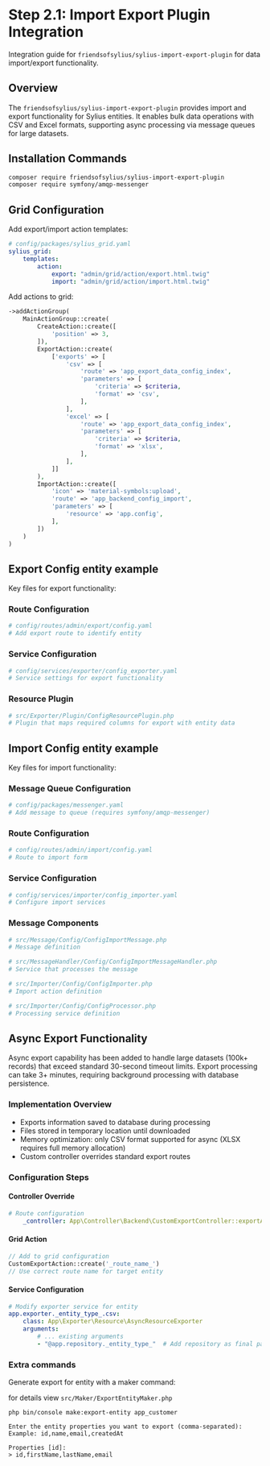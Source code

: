 # Step 2.1: Import Export Plugin Integration

Integration guide for `friendsofsylius/sylius-import-export-plugin` for data import/export functionality.

## Overview

The `friendsofsylius/sylius-import-export-plugin` provides import and export functionality for Sylius entities. It enables bulk data operations with CSV and Excel formats, supporting async processing via message queues for large datasets.

## Installation Commands

```bash
composer require friendsofsylius/sylius-import-export-plugin
composer require symfony/amqp-messenger
```

## Grid Configuration

Add export/import action templates:

```yaml
# config/packages/sylius_grid.yaml
sylius_grid:
    templates:
        action:
            export: "admin/grid/action/export.html.twig"
            import: "admin/grid/action/import.html.twig"
```

Add actions to grid:

```php
->addActionGroup(
    MainActionGroup::create(
        CreateAction::create([
            'position' => 3,
        ]),
        ExportAction::create(
            ['exports' => [
                'csv' => [
                    'route' => 'app_export_data_config_index',
                    'parameters' => [
                        'criteria' => $criteria,
                        'format' => 'csv',
                    ],
                ],
                'excel' => [
                    'route' => 'app_export_data_config_index',
                    'parameters' => [
                        'criteria' => $criteria,
                        'format' => 'xlsx',
                    ],
                ],
            ]]
        ),
        ImportAction::create([
            'icon' => 'material-symbols:upload',
            'route' => 'app_backend_config_import',
            'parameters' => [
                'resource' => 'app.config',
            ],
        ])
    )
)
```

## Export Config entity example

Key files for export functionality:

### Route Configuration
```yaml
# config/routes/admin/export/config.yaml
# Add export route to identify entity
```

### Service Configuration  
```yaml
# config/services/exporter/config_exporter.yaml
# Service settings for export functionality
```

### Resource Plugin
```php
# src/Exporter/Plugin/ConfigResourcePlugin.php
# Plugin that maps required columns for export with entity data
```

## Import Config entity example

Key files for import functionality:

### Message Queue Configuration
```yaml
# config/packages/messenger.yaml
# Add message to queue (requires symfony/amqp-messenger)
```

### Route Configuration
```yaml
# config/routes/admin/import/config.yaml
# Route to import form
```

### Service Configuration
```yaml
# config/services/importer/config_importer.yaml
# Configure import services
```

### Message Components
```php
# src/Message/Config/ConfigImportMessage.php
# Message definition

# src/MessageHandler/Config/ConfigImportMessageHandler.php  
# Service that processes the message

# src/Importer/Config/ConfigImporter.php
# Import action definition

# src/Importer/Config/ConfigProcessor.php
# Processing service definition
```

## Async Export Functionality

Async export capability has been added to handle large datasets (100k+ records) that exceed standard 30-second timeout limits. Export processing can take 3+ minutes, requiring background processing with database persistence.

### Implementation Overview

- Exports information saved to database during processing
- Files stored in temporary location until downloaded
- Memory optimization: only CSV format supported for async (XLSX requires full memory allocation)
- Custom controller overrides standard export routes

### Configuration Steps

#### Controller Override
```yaml
# Route configuration
    _controller: App\Controller\Backend\CustomExportController::exportAction
```

#### Grid Action
```php
// Add to grid configuration
CustomExportAction::create('_route_name_')
// Use correct route name for target entity
```

#### Service Configuration
```yaml
# Modify exporter service for entity
app.exporter._entity_type_.csv:
    class: App\Exporter\Resource\AsyncResourceExporter
    arguments:
        # ... existing arguments
        - "@app.repository._entity_type_"  # Add repository as final parameter
```

### Extra commands

Generate export for entity with a maker command:

for details view `src/Maker/ExportEntityMaker.php`
```
php bin/console make:export-entity app_customer

Enter the entity properties you want to export (comma-separated):
Example: id,name,email,createdAt

Properties [id]:
> id,firstName,lastName,email

```
